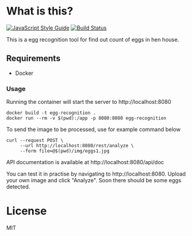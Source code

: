 # What is this?

[![JavaScript Style Guide](https://img.shields.io/badge/code_style-standard-brightgreen.svg)](https://standardjs.com)
[![Build Status](https://travis-ci.org/tarvainen/egg-recognition.svg?branch=master)](https://travis-ci.org/tarvainen/egg-recognition)

This is a egg recognition tool for find out count of eggs in hen house.

## Requirements

* Docker

### Usage

Running the container will start the server to http://localhost:8080

```
docker build -t egg-recognition .
docker run --rm -v $(pwd):/app -p 8080:8080 egg-recognition
```

To send the image to be processed, use for example command below

```
curl --request POST \
     --url http://localhost:8080/rest/analyze \
     --form file=@$(pwd)/img/eggs1.jpg
```

API documentation is available at http://localhost:8080/api/doc

You can test it in practise by navigating to http://localhost:8080. Upload your own image and click "Analyze". Soon there should be some eggs detected.

# License

MIT
